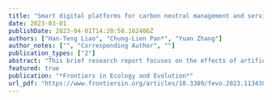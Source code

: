 ```yaml
---
title: "Smart digital platforms for carbon neutral management and services: Business models based on ITU standards for green digital transformation"
date: 2023-03-01
publishDate: 2023-04-01T14:20:58.162406Z
authors: ["Han-Teng Liao", "Chung-Lien Pan*", "Yuan Zhang"]
author_notes: ["", "Corresponding Author", ""]
publication_types: ["2"]
abstract: "This brief research report focuses on the effects of artificial intelligence (AI) on the environment, by analyzing the latest documents issued by major standard organizations such as the International Telecommunication Union (ITU) and the Internet Society of China (ISC). By outlining the latest developments into a platform canvas for carbon neutrality management and services, this report identifies the potential of “AI of the environment” (i.e., the material composition and environmental impact of AI itself) and “AI for the environment” (i.e., the purposeful use of smart applications to benefit the environment). The role of AI is contextualized in the digital platform design for the provision of services on carbon emission data, which serves as the material foundation for smart services facing both the producers and the consumers of such information. Contributing to the design of business models that enable open innovations, this report discusses the emission impact reduction mechanisms that can optimize, substitute, induce, manage, and facilitate processes and services, indicating the potential of AI-enabled smart services such as forecasting, planning, and recommendation systems. Despite the limited disciplinary considerations and detailed discussions on specific AI technologies, this report provides a simple, practical, and flexible technology roadmap that can be used as a guide for researchers and practitioners to refine their operations and designs and to follow best practices. This report succinctly visualizes key elements of digital platforms of/for GHG emission reduction and their enabling mechanisms, serving as an AI technology roadmap for future research and innovation in the field."
featured: true
publication: "*Frontiers in Ecology and Evolution*"
url_pdf: "https://www.frontiersin.org/articles/10.3389/fevo.2023.1134381"
---
```


